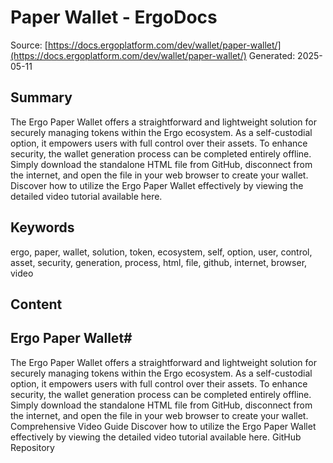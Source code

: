 # Paper Wallet - ErgoDocs
Source: [https://docs.ergoplatform.com/dev/wallet/paper-wallet/](https://docs.ergoplatform.com/dev/wallet/paper-wallet/)
Generated: 2025-05-11

## Summary
The Ergo Paper Wallet offers a straightforward and lightweight solution for securely managing tokens within the Ergo ecosystem. As a self-custodial option, it empowers users with full control over their assets. To enhance security, the wallet generation process can be completed entirely offline. Simply download the standalone HTML file from GitHub, disconnect from the internet, and open the file in your web browser to create your wallet. Discover how to utilize the Ergo Paper Wallet effectively by viewing the detailed video tutorial available here.

## Keywords
ergo, paper, wallet, solution, token, ecosystem, self, option, user, control, asset, security, generation, process, html, file, github, internet, browser, video

## Content
## Ergo Paper Wallet#
The Ergo Paper Wallet offers a straightforward and lightweight solution for securely managing tokens within the Ergo ecosystem. As a self-custodial option, it empowers users with full control over their assets. To enhance security, the wallet generation process can be completed entirely offline. Simply download the standalone HTML file from GitHub, disconnect from the internet, and open the file in your web browser to create your wallet.
Comprehensive Video Guide
Discover how to utilize the Ergo Paper Wallet effectively by viewing the detailed video tutorial available here.
GitHub Repository
